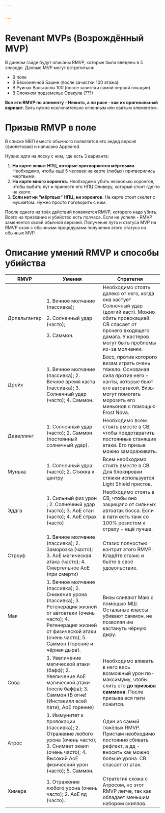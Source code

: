 ```yaml
---


---
```


<h1 id="revenant-mvps-возрождённый-mvp">Revenant MVPs (Возрождённый MVP)</h1>
<p>В данном гайде будут описаны RMVP, которые были введены в 5 эпизоде. Данные MVP могут встретиться:</p>
<ul>
<li>В поле</li>
<li>В Бесконечной Башне (после зачистки 100 этажа)</li>
<li>В Руинах Вальгаллы 100 (после зачистки самой первой локации)</li>
<li>В Сложном подземелье Оракула (???)</li>
</ul>
<p><strong>Все эти RMVP по элементу - Нежить, а по расе - как их оригинальный вариант.</strong> Бить нужно исключительно огненным или святым элементом.</p>
<h1 id="призыв-rmvp-в-поле">Призыв RMVP в поле</h1>
<p>В списке МВП вместо обычного появляется его андед версия (фиолетовая) и написано Appeared.</p>
<p>Нужно идти на лоску с ним, где есть 3 варианта:</p>
<ol>
<li><strong>На карте лежат НПЦ, которые притворяются мёртвыми.</strong> Необходимо, чтобы ещё 5 человек на карте (любых) притворились мертвыми.</li>
<li><strong>На карте много хоронгов.</strong> Необходимо убить несколько хоронгов, чтобы выбить лут и принести его НПЦ Оливеру, который стоит где-то на карте.</li>
<li><strong>Если нет ни “мёртвых” НПЦ, ни хоронгов.</strong> На карте стоит скелет с мушкетом. Нужно просто поговорить с ним.</li>
</ol>
<p>После одного из трёх действий появляется RMVP, которого надо убить. Всего на призвание и убийство есть полчаса. Если не успели - RMVP заменяется своей обычной версией. Получение лута и статуса MVP на RMVP схож с обычными процедурами получения этого статуса на обычных MVP.</p>
<h1 id="описание-умений-rmvp-и-способы-убийства">Описание умений RMVP и способы убийства</h1>

<table>
<thead>
<tr>
<th>RMVP</th>
<th>Умения</th>
<th>Стратегия</th>
</tr>
</thead>
<tbody>
<tr>
<td>Допельгангер</td>
<td><p>1. Вечное молчание (пассивка); <p>2. Солнечный удар (часто); <p>3. Саммон.</td>
<td>Необходимо стоять далеко от него, когда она кастует Солнечный удар (долгий каст). Можно сбить провокацией. СВ спасает от прочего входящего дамага. У кастеров могут быть проблемы из-за молчанки.</td>
</tr>
<tr>
<td>Дрейк</td>
<td>1. Вечное молчание (пассивка); 2. Вечное время каста (пассивка); 3. Солнечный удар (часто); 4. Саммон.</td>
<td>Босс, против которого визам играть очень тяжело. Основаная сила против него - ханты, которые бьют его автоатакой. Визы могут помогать морозить его миньонов с помощью Frost Nova.</td>
</tr>
<tr>
<td>Девеллинг</td>
<td>1. Солнечный удар (часто); 2. Саммон (постоянный солнечный удар).</td>
<td>Необходимо всем стоять вместе в СВ, чтобы предотвратить постоянные станящие атаки. Его призыв можно замораживать.</td>
</tr>
<tr>
<td>Мунька</td>
<td>1. Солнечный удра (часто); 2. Стяжка к центру</td>
<td>Всем необходимо стоять вместе в СВ. Для блокировки стяжки используется Light Shield пристов.</td>
</tr>
<tr>
<td>Эддга</td>
<td>1. Сильный физ урон ; 2. Солнечный удар (часто); 3. АоЕ стан (часто); 4. АоЕ страх (часто)</td>
<td>Необходимо стоять в СВ, чтобы оно защищало от сильных автоатак босса. Если в пати есть танк со 100% резистом к страху - ещё лучше.</td>
</tr>
<tr>
<td>Строуф</td>
<td>1. Вечное молчание (пассивка); 2. Заморозка (часто); 3. АоЕ магическая атака (часто); 4. Смертельное АоЕ (при смерти)</td>
<td>Стазис полностью контрит этого RMVP. Кладёте стазис и бьёте в своё удовольствие.</td>
</tr>
<tr>
<td>Мая</td>
<td>1. Вечное молчание (пассивка); 2. Снижение урона (пассивка); 3. Регенерация жизней от автоатаки (очень часто); 4. Регенерация жизней от физической атаки (очень часто); 5. Саммон (горение и чёрная дыра).</td>
<td>Визы сливают Маю с помощью МШ. Остальные классы убивают саммон, не позволяя им кастануть чёрную дыру.</td>
</tr>
<tr>
<td>Сова</td>
<td>1. Увеличение магической атаки (бафф); 2. Увеличение АоЕ магической атаки (после баффа); 3. Саммон (В огне! (Инстакилл всей пати), АоЕ горение)</td>
<td>Необходимо вливать в него весь возможный урон по-максимуму, чтобы слить его <strong>до призыва саммона</strong>. После призыва вся пати ложится.</td>
</tr>
<tr>
<td>Атрос</td>
<td>1. Иммунитет к провокации (пассивка); 2. Отражение любого урона (очень часто); 3. Снимает эквип (очень часто); 4. Высокий АоЕ физический урон (часто); 5. Саммон.</td>
<td>Один из самый тяжёлых RMVP. Пристам необходимо постоянно сбивать рефлект, а дд - вносить как можно больше урона. СВ спасает от атак.</td>
</tr>
<tr>
<td>Химера</td>
<td>1. Отражение любого урона (очень часто); 2. АоЕ яд (часто).</td>
<td>Стратегия схожа с Атросом, но этот RMVP легче, так как обладает меньшим набором скиллов.</td>
</tr>
</tbody>
</table>
